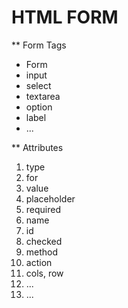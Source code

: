 # HTML FORM
** Form Tags

<ul>
  <li>Form</li>
  <li>input</li>
  <li>select</li>
  <li>textarea</li>
  <li>option</li>
  <li>label</li>
  <li>...</li>
</ul>

** Attributes

<ol>
  <li>type</li>
  <li>for</li>
  <li>value</li>
  <li>placeholder</li>
  <li>required</li>
  <li>name</li>
  <li>id</li>
  <li>checked</li>
  <li>method</li>
  <li>action</li>
  <li>cols, row</li>
  <li>...</li>
  <li>...</li>
</ol>